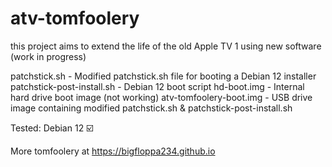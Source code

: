 # atv-tomfoolery
this project aims to extend the life of the old Apple TV 1 using new software
(work in progress)

patchstick.sh - Modified patchstick.sh file for booting a Debian 12 installer
patchstick-post-install.sh - Debian 12 boot script
hd-boot.img - Internal hard drive boot image (not working)
atv-tomfoolery-boot.img - USB drive image containing modified patchstick.sh & patchstick-post-install.sh

Tested:
Debian 12 ☑️

More tomfoolery at https://bigfloppa234.github.io
